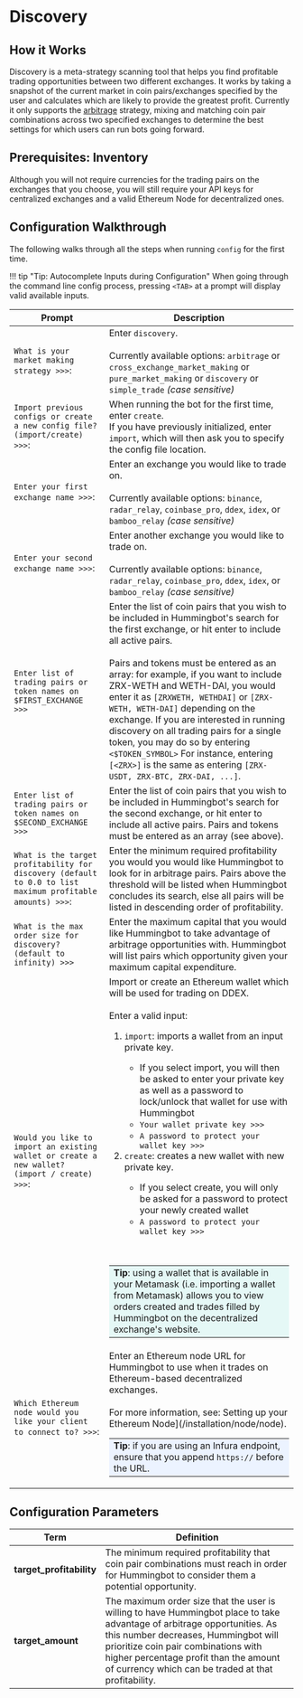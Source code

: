 # Discovery

## How it Works

Discovery is a meta-strategy scanning tool that helps you find profitable trading opportunities between two different exchanges. It works by taking a snapshot of the current market in coin pairs/exchanges specified by the user and calculates which are likely to provide the greatest profit. Currently it only supports the [arbitrage](/strategies/arbitrage) strategy, mixing and matching coin pair combinations across two specified exchanges to determine the best settings for which users can run bots going forward.

## Prerequisites: Inventory

Although you will not require currencies for the trading pairs on the exchanges that you choose, you will still require your API keys for centralized exchanges and a valid Ethereum Node for decentralized ones.

## Configuration Walkthrough

The following walks through all the steps when running `config` for the first time.

!!! tip "Tip: Autocomplete Inputs during Configuration"
    When going through the command line config process, pressing `<TAB>` at a prompt will display valid available inputs.

| Prompt | Description |
|-----|-----|
| `What is your market making strategy >>>`: | Enter `discovery`.<br/><br/>Currently available options: `arbitrage` or `cross_exchange_market_making` or `pure_market_making` or `discovery` or `simple_trade` *(case sensitive)* |
| `Import previous configs or create a new config file? (import/create) >>>`: | When running the bot for the first time, enter `create`.<br/>If you have previously initialized, enter `import`, which will then ask you to specify the config file location. |
| `Enter your first exchange name >>>`: | Enter an exchange you would like to trade on.<br/><br/>Currently available options: `binance`, `radar_relay`, `coinbase_pro`, `ddex`, `idex`, or `bamboo_relay` *(case sensitive)* |
| `Enter your second exchange name >>>`: | Enter another exchange you would like to trade on.<br/><br/>Currently available options: `binance`, `radar_relay`, `coinbase_pro`, `ddex`, `idex`, or `bamboo_relay` *(case sensitive)* |
| `Enter list of trading pairs or token names on $FIRST_EXCHANGE >>>` | Enter the list of coin pairs that you wish to be included in Hummingbot's search for the first exchange, or hit enter to include all active pairs.<br/><br/>Pairs and tokens must be entered as an array: for example, if you want to include ZRX-WETH and WETH-DAI, you would enter it as `[ZRXWETH, WETHDAI]` or `[ZRX-WETH, WETH-DAI]` depending on the exchange. If you are interested in running discovery on all trading pairs for a single token, you may do so by entering `<$TOKEN_SYMBOL>` For instance, entering `[<ZRX>]` is the same as entering `[ZRX-USDT, ZRX-BTC, ZRX-DAI, ...]`. |
| `Enter list of trading pairs or token names on $SECOND_EXCHANGE >>>` | Enter the list of coin pairs that you wish to be included in Hummingbot's search for the second exchange, or hit enter to include all active pairs. Pairs and tokens must be entered as an array (see above). |
| `What is the target profitability for discovery (default to 0.0 to list maximum profitable amounts) >>>`: | Enter the minimum required profitability you would you would like Hummingbot to look for in arbitrage pairs. Pairs above the threshold will be listed when Hummingbot concludes its search, else all pairs will be listed in descending order of profitability. |
| `What is the max order size for discovery? (default to infinity) >>>` | Enter the maximum capital that you would like Hummingbot to take advantage of arbitrage opportunities with. Hummingbot will list pairs which opportunity given your maximum capital expenditure. |
| `Would you like to import an existing wallet or create a new wallet? (import / create) >>>`: | Import or create an Ethereum wallet which will be used for trading on DDEX.<br/><br/>Enter a valid input:<ol><li>`import`: imports a wallet from an input private key.</li><ul><li>If you select import, you will then be asked to enter your private key as well as a password to lock/unlock that wallet for use with Hummingbot</li><li>`Your wallet private key >>>`</li><li>`A password to protect your wallet key >>>`</li></ul><li>`create`: creates a new wallet with new private key.</li><ul><li>If you select create, you will only be asked for a password to protect your newly created wallet</li><li>`A password to protect your wallet key >>>`</li></ul></ol><br/><table><tbody><tr><td bgcolor="#e5f8f6">**Tip**: using a wallet that is available in your Metamask (i.e. importing a wallet from Metamask) allows you to view orders created and trades filled by Hummingbot on the decentralized exchange's website.</td></tr></tbody></table> |
| `Which Ethereum node would you like your client to connect to? >>>`: | Enter an Ethereum node URL for Hummingbot to use when it trades on Ethereum-based decentralized exchanges.<br /><br />For more information, see: Setting up your Ethereum Node](/installation/node/node).<table><tbody><tr><td bgcolor="#ecf3ff">**Tip**: if you are using an Infura endpoint, ensure that you append `https://` before the URL.</td></tr></tbody></table> |

## Configuration Parameters

| Term | Definition |
|------|------------|
| **target_profitability** | The minimum required profitability that coin pair combinations must reach in order for Hummingbot to consider them a potential opportunity. |
| **target_amount** | The maximum order size that the user is willing to have Hummingbot place to take advantage of arbitrage opportunities. As this number decreases, Hummingbot will prioritize coin pair combinations with higher percentage profit than the amount of currency which can be traded at that profitability. |
